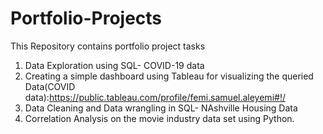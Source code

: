 # Portfolio-Projects
This Repository contains portfolio project tasks
1. Data Exploration using SQL- COVID-19 data
2. Creating a simple dashboard using Tableau for visualizing the queried Data(COVID data):https://public.tableau.com/profile/femi.samuel.aleyemi#!/
3. Data Cleaning and Data wrangling in SQL- NAshville Housing Data
4. Correlation Analysis on the movie industry data set using Python.
